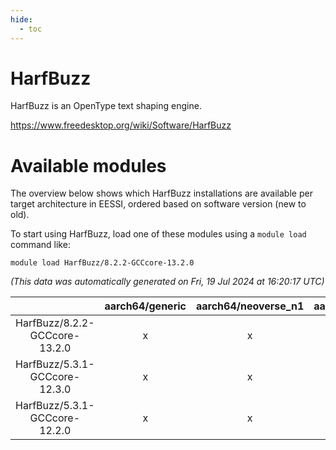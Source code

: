 ```yaml
---
hide:
  - toc
---
```


HarfBuzz
========


HarfBuzz is an OpenType text shaping engine.

https://www.freedesktop.org/wiki/Software/HarfBuzz
# Available modules


The overview below shows which HarfBuzz installations are available per target architecture in EESSI, ordered based on software version (new to old).

To start using HarfBuzz, load one of these modules using a `module load` command like:

```shell
module load HarfBuzz/8.2.2-GCCcore-13.2.0
```

*(This data was automatically generated on Fri, 19 Jul 2024 at 16:20:17 UTC)*  

| |aarch64/generic|aarch64/neoverse_n1|aarch64/neoverse_v1|x86_64/generic|x86_64/amd/zen2|x86_64/amd/zen3|x86_64/intel/haswell|x86_64/intel/skylake_avx512|
| :---: | :---: | :---: | :---: | :---: | :---: | :---: | :---: | :---: |
|HarfBuzz/8.2.2-GCCcore-13.2.0|x|x|x|x|x|x|x|x|
|HarfBuzz/5.3.1-GCCcore-12.3.0|x|x|x|x|x|x|x|x|
|HarfBuzz/5.3.1-GCCcore-12.2.0|x|x|x|x|x|x|x|x|
